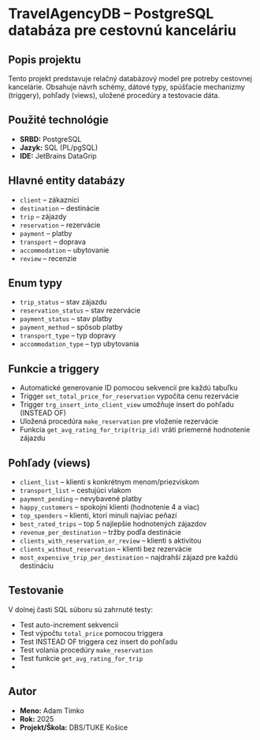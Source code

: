 # TravelAgencyDB – PostgreSQL databáza pre cestovnú kanceláriu

## Popis projektu
Tento projekt predstavuje relačný databázový model pre potreby cestovnej kancelárie. Obsahuje návrh schémy, dátové typy, spúšťacie mechanizmy (triggery), pohľady (views), uložené procedúry a testovacie dáta.

## Použité technológie
- **SRBD:** PostgreSQL
- **Jazyk:** SQL (PL/pgSQL)
- **IDE:** JetBrains DataGrip

## Hlavné entity databázy
- `client` – zákazníci
- `destination` – destinácie
- `trip` – zájazdy
- `reservation` – rezervácie
- `payment` – platby
- `transport` – doprava
- `accommodation` – ubytovanie
- `review` – recenzie

## Enum typy
- `trip_status` – stav zájazdu
- `reservation_status` – stav rezervácie
- `payment_status` – stav platby
- `payment_method` – spôsob platby
- `transport_type` – typ dopravy
- `accommodation_type` – typ ubytovania

## Funkcie a triggery
- Automatické generovanie ID pomocou sekvencií pre každú tabuľku
- Trigger `set_total_price_for_reservation` vypočíta cenu rezervácie
- Trigger `trg_insert_into_client_view` umožňuje insert do pohľadu (INSTEAD OF)
- Uložená procedúra `make_reservation` pre vloženie rezervácie
- Funkcia `get_avg_rating_for_trip(trip_id)` vráti priemerné hodnotenie zájazdu

## Pohľady (views)
- `client_list` – klienti s konkrétnym menom/priezviskom
- `transport_list` – cestujúci vlakom
- `payment_pending` – nevybavené platby
- `happy_customers` – spokojní klienti (hodnotenie 4 a viac)
- `top_spenders` – klienti, ktorí minuli najviac peňazí
- `best_rated_trips` – top 5 najlepšie hodnotených zájazdov
- `revenue_per_destination` – tržby podľa destinácie
- `clients_with_reservation_or_review` – klienti s aktivitou
- `clients_without_reservation` – klienti bez rezervácie
- `most_expensive_trip_per_destination` – najdrahší zájazd pre každú destináciu

## Testovanie
V dolnej časti SQL súboru sú zahrnuté testy:
- Test auto-increment sekvencií
- Test výpočtu `total_price` pomocou triggera
- Test INSTEAD OF triggera cez insert do pohľadu
- Test volania procedúry `make_reservation`
- Test funkcie `get_avg_rating_for_trip`
- 
## Autor
- **Meno:** Adam Timko
- **Rok:** 2025
- **Projekt/Škola:** DBS/TUKE Košice

